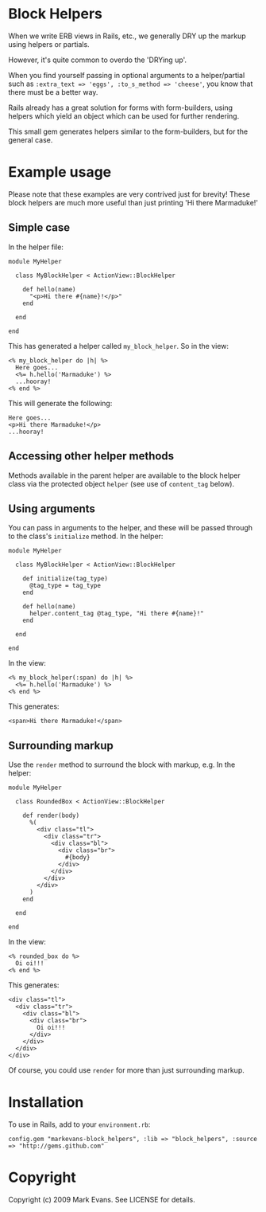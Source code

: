 Block Helpers
=============

When we write ERB views in Rails, etc., we generally DRY up the markup using helpers or partials.

However, it's quite common to overdo the 'DRYing up'.

When you find yourself passing in optional arguments to a helper/partial such as `:extra_text => 'eggs', :to_s_method => 'cheese'`, you know that there must be a better way.

Rails already has a great solution for forms with form-builders, using helpers which yield an object which can be used for further rendering.

This small gem generates helpers similar to the form-builders, but for the general case.

Example usage
=============
Please note that these examples are very contrived just for brevity! These block helpers are much more useful than just printing 'Hi there Marmaduke!'

Simple case
-----------

In the helper file:

    module MyHelper
    
      class MyBlockHelper < ActionView::BlockHelper
      
        def hello(name)
          "<p>Hi there #{name}!</p>"
        end
      
      end
    
    end

This has generated a helper called `my_block_helper`.
So in the view:

    <% my_block_helper do |h| %>
      Here goes...
      <%= h.hello('Marmaduke') %>
      ...hooray!
    <% end %>

This will generate the following:

    Here goes...
    <p>Hi there Marmaduke!</p>
    ...hooray!


Accessing other helper methods
------------------------------

Methods available in the parent helper are available to the block helper class via the protected object `helper` (see use of `content_tag` below).

Using arguments
---------------

You can pass in arguments to the helper, and these will be passed through to the class's `initialize` method.
In the helper:

    module MyHelper

      class MyBlockHelper < ActionView::BlockHelper
  
        def initialize(tag_type)
          @tag_type = tag_type
        end
  
        def hello(name)
          helper.content_tag @tag_type, "Hi there #{name}!"
        end
  
      end

    end

In the view:

    <% my_block_helper(:span) do |h| %>
      <%= h.hello('Marmaduke') %>
    <% end %>

This generates:

    <span>Hi there Marmaduke!</span>

Surrounding markup
------------------

Use the `render` method to surround the block with markup, e.g.
In the helper:

    module MyHelper

      class RoundedBox < ActionView::BlockHelper

        def render(body)
          %(
            <div class="tl">
              <div class="tr">
                <div class="bl">
                  <div class="br">
                    #{body}
                  </div>
                </div>
              </div>
            </div>
          )
        end

      end

    end

In the view:

    <% rounded_box do %>
      Oi oi!!!
    <% end %>

This generates:

    <div class="tl">
      <div class="tr">
        <div class="bl">
          <div class="br">
            Oi oi!!!
          </div>
        </div>
      </div>
    </div>

Of course, you could use `render` for more than just surrounding markup.

Installation
============

To use in Rails, add to your `environment.rb`:

    config.gem "markevans-block_helpers", :lib => "block_helpers", :source => "http://gems.github.com"

Copyright
========

Copyright (c) 2009 Mark Evans. See LICENSE for details.
